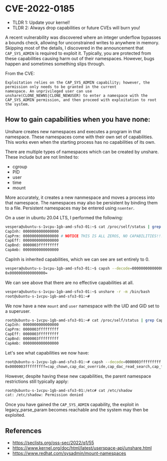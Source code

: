 # CVE-2022-0185

* TLDR 1: Update your kernel!
* TLDR 2: Always drop capabilities or future CVEs will burn you!

A recent vulnerability was discovered where an integer underflow bypasses a bounds check, allowing for unconstrained writes to anywhere in memory.
Skipping most of the details, I discovered in the announcement that `CAP_SYS_ADMIN` is required to exploit it.
Typically, you are protected from these capabilities causing harm out of their namespaces.
However, bugs happen and sometimes something slips through.

From the CVE:

```
Exploitation relies on the CAP_SYS_ADMIN capability; however, the permission only needs to be granted in the current 
namespace. An unprivileged user can use unshare(CLONE_NEWNS|CLONE_NEWUSER) to enter a namespace with the 
CAP_SYS_ADMIN permission, and then proceed with exploitation to root the system.
````

## How to gain capabilities when you have none:

Unshare creates new namespaces and executes a program in that namespace.
These namespaces come with their own set of capabilities.
This works even when the starting process has no capabilities of its own.

There are multiple types of namespaces which can be created by unshare.
These include but are not limited to:

* cgroup
* PID
* user
* time 
* mount

More accurately, it creates a new nanmespace and moves a process into that namespace. The namespaces may also be persistent by binding them to a file. Persistent namespaces may be entered using `nsenter`.

On a user in ubuntu 20.04 LTS, I performed the following:

```sh
vespera@ubuntu-s-1vcpu-1gb-amd-sfo3-01:~$ cat /proc/self/status | grep Cap
CapInh:	0000000000000000
CapPrm:	0000000000000000 # NOTICE THIS IS ALL ZEROS, NO CAPABILITIES!!!
CapEff:	0000000000000000
CapBnd:	0000003fffffffff
CapAmb:	0000000000000000
```

CapInh is inherited capabilities, which we can see are set entirely to 0.

```sh
vespera@ubuntu-s-1vcpu-1gb-amd-sfo3-01:~$ capsh --decode=0000000000000000
0x0000000000000000=
```

We can see above that there are no effective capabilities at all.

```sh
vespera@ubuntu-s-1vcpu-1gb-amd-sfo3-01:~$ unshare -r -m /bin/bash
root@ubuntu-s-1vcpu-1gb-amd-sfo3-01:~#
```

We now have a new `mount` and `user` namespace with the UID and GID set to a superuser.

```sh
root@ubuntu-s-1vcpu-1gb-amd-sfo3-01:~# cat /proc/self/status | grep Cap
CapInh:	0000000000000000
CapPrm:	0000003fffffffff
CapEff:	0000003fffffffff
CapBnd:	0000003fffffffff
CapAmb:	0000000000000000
```

Let's see what capabilities we now have:

```sh
root@ubuntu-s-1vcpu-1gb-amd-sfo3-01:~# capsh --decode=0000003fffffffff
0x0000003fffffffff=cap_chown,cap_dac_override,cap_dac_read_search,cap_fowner,cap_fsetid,cap_kill,cap_setgid,cap_setuid,cap_setpcap,cap_linux_immutable,cap_net_bind_service,cap_net_broadcast,cap_net_admin,cap_net_raw,cap_ipc_lock,cap_ipc_owner,cap_sys_module,cap_sys_rawio,cap_sys_chroot,cap_sys_ptrace,cap_sys_pacct,cap_sys_admin,cap_sys_boot,cap_sys_nice,cap_sys_resource,cap_sys_time,cap_sys_tty_config,cap_mknod,cap_lease,cap_audit_write,cap_audit_control,cap_setfcap,cap_mac_override,cap_mac_admin,cap_syslog,cap_wake_alarm,cap_block_suspend,cap_audit_read
```

However, despite having these new capabilities, the parent namespace restrictions still typically apply:

```sh
root@ubuntu-s-1vcpu-1gb-amd-sfo3-01:/etc# cat /etc/shadow
cat: /etc/shadow: Permission denied
```

Once you have gained the `CAP_SYS_ADMIN` capability, the exploit in legacy_parse_param becomes reachable and the system may then be exploited.

## References

* https://seclists.org/oss-sec/2022/q1/55
* https://www.kernel.org/doc/html/latest/userspace-api/unshare.html
* https://www.redhat.com/sysadmin/mount-namespaces
